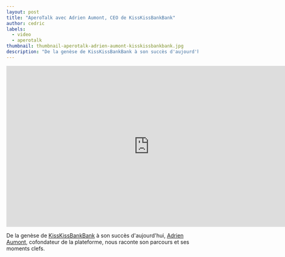 ```yaml
---
layout: post
title: "AperoTalk avec Adrien Aumont, CEO de KissKissBankBank"
author: cedric
labels:
  - video
  - aperotalk
thumbnail: thumbnail-aperotalk-adrien-aumont-kisskissbankbank.jpg
description: "De la genèse de KissKissBankBank à son succès d'aujourd'hui, Adrien Aumont, cofondateur de la plateforme, nous raconte son parcours et ses moments clefs."
---
```


<div class="video-wrapper"><iframe width="750" height="422" src="https://www.youtube.com/embed/CjEy_7IsApQ?showinfo=0" frameborder="0" allowfullscreen></iframe></div>

De la genèse de [KissKissBankBank](http://www.kisskissbankbank.com/) à son succès d'aujourd'hui, [Adrien Aumont](https://twitter.com/adrienaumont), cofondateur de la plateforme, nous raconte son parcours et ses moments clefs.
